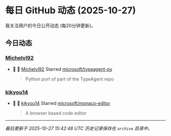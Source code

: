 # 每日 GitHub 动态 (2025-10-27)

我关注用户的今日公开动态 (每20分钟更新)。

## 今日动态

### [Michelvl92](https://github.com/Michelvl92)
- 🌟 👤 [Michelvl92](https://github.com/Michelvl92) Starred [microsoft/typeagent-py](https://github.com/microsoft/typeagent-py)
  > Python port of part of the TypeAgent repo

### [kikyou14](https://github.com/kikyou14)
- 🌟 👤 [kikyou14](https://github.com/kikyou14) Starred [microsoft/monaco-editor](https://github.com/microsoft/monaco-editor)
  > A browser based code editor


---
*最后更新于 2025-10-27 15:42:48 UTC*
*历史记录保存在 `archive` 目录中。*
